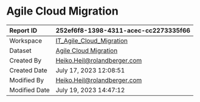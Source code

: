 



# Agile Cloud Migration

|Report ID|252ef6f8-1398-4311-acec-cc2273335f66|
| :--- | :--- |
|Workspace|[IT_Agile_Cloud_Migration](../Workspaces/IT_Agile_Cloud_Migration.md)|
|Dataset|[Agile Cloud Migration](../Datasets/Agile-Cloud-Migration.md)|
|Created By|Heiko.Heil@rolandberger.com|
|Created Date|July 17, 2023 12:08:51|
|Modified By|Heiko.Heil@rolandberger.com|
|Modified Date|July 19, 2023 14:47:12|
